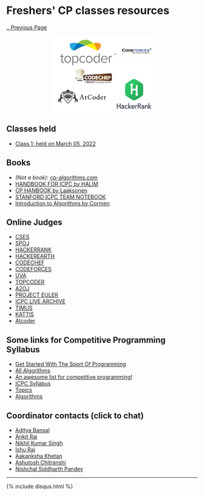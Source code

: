# Freshers' CP classes resources

[.. Previous Page](..)

<div align="center"><img src="CP_logo.png" height="200"/></div>

## Classes held

- [Class 1: held on March 05, 2022](2022_03_05_CPClass-1)

## Books
- *(Not a book)*: [cp-algorithms.com](https://cp-algorithms.com/)
- [HANDBOOK FOR ICPC by HALIM](https://drive.google.com/file/d/1--c6A6D3hB8QKShEdvAVnj0rkLC5wlt_/view?usp=sharing)
- [CP HANBOOK by Laaksonen](https://cses.fi/book/book.pdf)
- [STANFORD ICPC TEAM NOTEBOOK](https://cs.stanford.edu/group/acm/oldsite/SLPC/notebook.pdf)
- [Introduction to Algorithms by Cormen](http://ressources.unisciel.fr/algoprog/s00aaroot/aa00module1/res/%5BCormen-AL2011%5DIntroduction_To_Algorithms-A3.pdf)

## Online Judges

- [CSES](https://cses.fi/)
- [SPOJ](https://www.spoj.com/)
- [HACKERRANK](https://www.hackerrank.com/)
- [HACKEREARTH](https://www.hackerearth.com/)
- [CODECHEF](https://www.codechef.com/)
- [CODEFORCES](https://codeforces.com/)
- [UVA](https://uva.onlinejudge.org/)
- [TOPCODER](https://www.topcoder.com/)
- [A2OJ](https://a2oj.com/)
- [PROJECT EULER](https://projecteuler.net/)
- [ICPC LIVE ARCHIVE](https://icpcarchive.ecs.baylor.edu/)
- [TIMUS](http://acm.timus.ru/)
- [KATTIS](https://open.kattis.com/)
- [Atcoder](https://atcoder.jp/)

## Some links for Competitive Programming Syllabus

- [Get Started With The Sport Of Programming](https://www.codechef.com/guide-to-competitive-programming)
- [All Algorithms](https://discuss.codechef.com/questions/48877/data-structures-and-algorithms)
- [An awesome list for competitive programming!](https://codeforces.com/blog/entry/23054)
- [ICPC Syllabus](https://docs.google.com/document/d/1_dc3Ifg7Gg1LxhiqMMmE9UbTsXpdRiYh4pKILYG2eA4/edit)
- [Topics](https://discuss.codechef.com/questions/18752/what-are-the-must-known-algorithms-for-online-programming-contests)
- [Algorithms](https://cp-algorithms.com/)

## Coordinator contacts (click to chat)

-   [Aditya Bansal](https://teams.microsoft.com/l/chat/0/0?users=aditya.bansal@mnnit.ac.in)
-   [Ankit Raj](https://teams.microsoft.com/l/chat/0/0?users=ankit.r@mnnit.ac.in)
-   [Nikhil Kumar Singh](https://teams.microsoft.com/l/chat/0/0?users=nikhil.k@mnnit.ac.in)
-   [Ishu Raj](https://teams.microsoft.com/l/chat/0/0?users=ishu.raj@mnnit.ac.in)
-   [Aakanksha Khetan](https://teams.microsoft.com/l/chat/0/0?users=aakansha.khetan@mnnit.ac.in)
-   [Ashutosh Chitranshi](https://teams.microsoft.com/l/chat/0/0?users=ashutosh.chitranshi@mnnit.ac.in)
-   [Nishchal Siddharth Pandey](https://teams.microsoft.com/l/chat/0/0?users=nishchal.siddharth@mnnit.ac.in)

<hr>

{% include disqus.html %}
